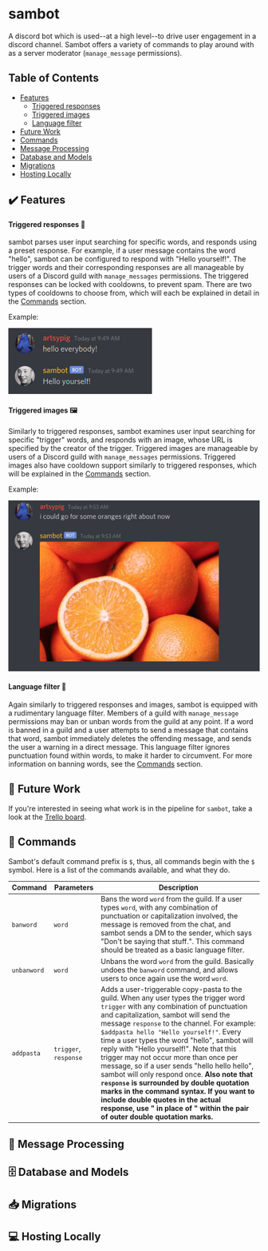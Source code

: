 # sambot
A discord bot which is used--at a high level--to drive user engagement in a 
discord channel. Sambot offers a variety of commands to play around with as a
server moderator (`manage_message` permissions).

## Table of Contents
* [Features](#-features-)
    * [Triggered responses](#triggered-responses-)
    * [Triggered images](#triggered-images-)
    * [Language filter](#language-filter-)
* [Future Work](#-future-work)
* [Commands](#-commands)
* [Message Processing](#-message-processing)
* [Database and Models](#-database-and-models)
* [Migrations](#-migrations)
* [Hosting Locally](#-hosting-locally)
## ✔️ Features ️

#### Triggered responses 📄
sambot parses user input searching for specific words, and responds using a 
preset response. For example, if a user message contains the word "hello",
sambot can be configured to respond with "Hello yourself!". The trigger words 
and their corresponding responses are all manageable by users of a Discord guild
with `manage_messages` permissions. The triggered responses can be locked with 
cooldowns, to prevent spam. There are two types of cooldowns to choose from,
which will each be explained in detail in the [Commands](Commands) section.

Example:

![Triggered responses](readme_images/triggered_response.png)

#### ️Triggered images 🖼 
Similarly to triggered responses, sambot examines user input searching for
specific "trigger" words, and responds with an image, whose URL is specified by
the creator of the trigger. Triggered images are manageable by users of a 
Discord guild with `manage_messages` permissions. Triggered images also have
cooldown support similarly to triggered responses, which will be explained in
the [Commands](Commands) section.

Example:

![Triggered images](readme_images/oranges.png)

#### Language filter 🤬
Again similarly to triggered responses and images, sambot is equipped with a 
rudimentary language filter. Members of a guild with `manage_message` 
permissions may ban or unban words from the guild at any point. If a word is 
banned in a guild and a user attempts to send a message that contains that word,
sambot immediately deletes the offending message, and sends the user a warning 
in a direct message. This language filter ignores punctuation found within 
words, to make it harder to circumvent. For more information on banning words,
see the [Commands](Commands) section. 

## 📝 Future Work
If you're interested in seeing what work is in the pipeline for `sambot`,
take a look at the [Trello board](https://trello.com/b/6o5lvHfk/sambot).


## 🤖 Commands
Sambot's default command prefix is `$`, thus, all commands begin with the `$`
symbol. Here is a list of the commands available, and what they do.

| Command     | Parameters            | Description                                                                                                                                                                                                                                                                                                                                                                                                                                                                                                                                                                                                                                                                                                                    |
|-------------|-----------------------|--------------------------------------------------------------------------------------------------------------------------------------------------------------------------------------------------------------------------------------------------------------------------------------------------------------------------------------------------------------------------------------------------------------------------------------------------------------------------------------------------------------------------------------------------------------------------------------------------------------------------------------------------------------------------------------------------------------------------------|
| `banword`   | `word`                | Bans the word `word` from the guild. If a user types `word`, with any combination of punctuation or capitalization involved,  the message is removed from the chat, and sambot sends a DM to the sender, which says "Don't be saying that stuff.". This command should be treated as a basic language filter.                                                                                                                                                                                                                                                                                                                                                                                                                  |
| `unbanword` | `word`                | Unbans the word `word` from the guild. Basically undoes the `banword`  command, and allows users to once again use the word `word`.                                                                                                                                                                                                                                                                                                                                                                                                                                                                                                                                                                                            |
| `addpasta`  | `trigger`, `response` | Adds a user-triggerable copy-pasta to the guild. When any user types the trigger word `trigger` with any combination of punctuation and capitalization, sambot will send the message `response` to the channel. For example: `$addpasta hello "Hello yourself!"`. Every time a user types the word "hello",  sambot will reply with "Hello yourself!". Note that this trigger may not occur more than once per message, so if a user sends "hello hello hello", sambot will only respond once. **Also note that `response` is surrounded by double quotation marks in the command syntax. If you want to include double quotes in the actual response, use \" in place of " within the pair of outer double quotation marks.** |

## 💬 Message Processing

## 🗄️ Database and Models

## 📥 Migrations

## 💻 Hosting Locally